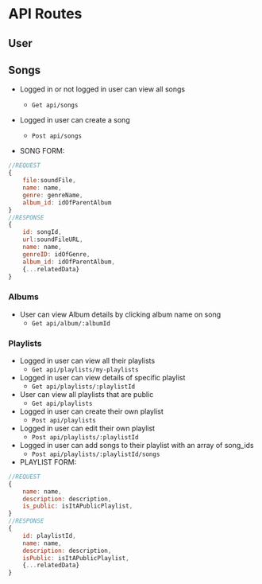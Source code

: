# API Routes

## User

## Songs

- Logged in or not logged in user can view all songs
  - `Get api/songs`
- Logged in user can create a song

  - `Post api/songs`

- SONG FORM:
```javascript
//REQUEST
{
    file:soundFile,
    name: name,
    genre: genreName,
    album_id: idOfParentAlbum
}
//RESPONSE
{
    id: songId,
    url:soundFileURL,
    name: name,
    genreID: idOfGenre,
    album_id: idOfParentAlbum,
    {...relatedData}
}
```

### Albums

- User can view Album details by clicking album name on song
  - `Get api/album/:albumId`

### Playlists

- Logged in user can view all their playlists
  - `Get api/playlists/my-playlists`
- Logged in user can view details of specific playlist
  - `Get api/playlists/:playlistId`
- User can view all playlists that are public
  - `Get api/playlists`
- Logged in user can create their own playlist
  - `Post api/playlists`
- Logged in user can edit their own playlist
  - `Post api/playlists/:playlistId`
- Logged in user can add songs to their playlist with an array of song_ids
  - `Post api/playlists/:playlistId/songs`
- PLAYLIST FORM:
```javascript
//REQUEST
{
    name: name,
    description: description,
    is_public: isItAPublicPlaylist,
}
//RESPONSE
{
    id: playlistId,
    name: name,
    description: description,
    isPublic: isItAPublicPlaylist,
    {...relatedData}
}
```